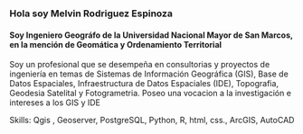 ### Hola soy Melvin Rodriguez Espinoza
#### Soy Ingeniero Geográfo de la Universidad Nacional Mayor de San Marcos, en la mención de Geomática y Ordenamiento Territorial
Soy un profesional que se desempeña en consultorias y proyectos de ingeniería en temas de Sistemas de Información Geográfica (GIS), Base de Datos Espaciales, Infraestructura de Datos Espaciales (IDE), Topografia, Geodesia Satelital y Fotogrametria. Poseo una vocacion a la investigación e intereses a los GIS y IDE

Skills: Qgis , Geoserver, PostgreSQL, Python, R, html, css., ArcGIS, AutoCAD
